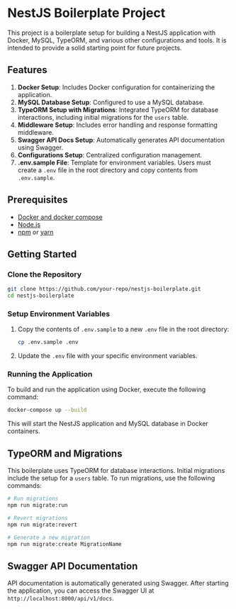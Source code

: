 # NestJS Boilerplate Project

This project is a boilerplate setup for building a NestJS application with Docker, MySQL, TypeORM, and various other configurations and tools. It is intended to provide a solid starting point for future projects.

## Features

1. **Docker Setup**: Includes Docker configuration for containerizing the application.
2. **MySQL Database Setup**: Configured to use a MySQL database.
3. **TypeORM Setup with Migrations**: Integrated TypeORM for database interactions, including initial migrations for the `users` table.
4. **Middleware Setup**: Includes error handling and response formatting middleware.
5. **Swagger API Docs Setup**: Automatically generates API documentation using Swagger.
6. **Configurations Setup**: Centralized configuration management.
7. **.env.sample File**: Template for environment variables. Users must create a `.env` file in the root directory and copy contents from `.env.sample`.

## Prerequisites

- [Docker and docker compose](https://www.docker.com/products/docker-desktop)
- [Node.js](https://nodejs.org/en/download/)
- [npm](https://www.npmjs.com/get-npm) or [yarn](https://yarnpkg.com/getting-started/install)

## Getting Started

### Clone the Repository

```bash
git clone https://github.com/your-repo/nestjs-boilerplate.git
cd nestjs-boilerplate
```

### Setup Environment Variables

1. Copy the contents of `.env.sample` to a new `.env` file in the root directory:

    ```bash
    cp .env.sample .env
    ```

2. Update the `.env` file with your specific environment variables.

### Running the Application

To build and run the application using Docker, execute the following command:

```bash
docker-compose up --build
```

This will start the NestJS application and MySQL database in Docker containers.

## TypeORM and Migrations

This boilerplate uses TypeORM for database interactions. Initial migrations include the setup for a `users` table. To run migrations, use the following commands:

```bash
# Run migrations
npm run migrate:run

# Revert migrations
npm run migrate:revert

# Generate a new migration
npm run migrate:create MigrationName
```

## Swagger API Documentation

API documentation is automatically generated using Swagger. After starting the application, you can access the Swagger UI at `http://localhost:8000/api/v1/docs`.